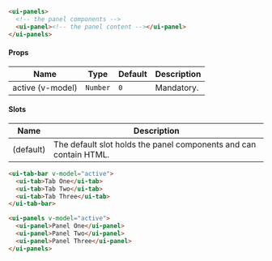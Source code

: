```html
<ui-panels>
  <!-- the panel components -->
  <ui-panel><!-- the panel content --></ui-panel>
</ui-panels>
```

#### Props

| Name             | Type     | Default | Description |
| ---------------- | -------- | ------- | ----------- |
| active (v-model) | `Number` | `0`     | Mandatory.  |

#### Slots

| Name      | Description                                                       |
| --------- | ----------------------------------------------------------------- |
| (default) | The default slot holds the panel components and can contain HTML. |

```html
<ui-tab-bar v-model="active">
  <ui-tab>Tab One</ui-tab>
  <ui-tab>Tab Two</ui-tab>
  <ui-tab>Tab Three</ui-tab>
</ui-tab-bar>

<ui-panels v-model="active">
  <ui-panel>Panel One</ui-panel>
  <ui-panel>Panel Two</ui-panel>
  <ui-panel>Panel Three</ui-panel>
</ui-panels>
```
